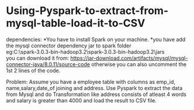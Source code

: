 # Using-Pyspark-to-extract-from-mysql-table-load-it-to-CSV

dependencies:
*You have to install Spark on your machine.
*you have add the mysql connector dependency jar to spark folder <br />
    eg:C:\spark-3.0.3-bin-hadoop3.2\spark-3.0.3-bin-hadoop3.2\jars <br />
    you can download it from:
    https://jar-download.com/artifacts/mysql/mysql-connector-java/8.0.11/source-code
    otherwise you can also uncomment the 1st 2 lines of the code.

Problem:
Assume you have a employee table with columns as emp_id, name,salary,date_of joining and address.
Use Pyspark to extract the data from Mysql and do Transformation like
address consists of atleast 4 words and salary is greater than 4000 and
load the result to CSV file.
